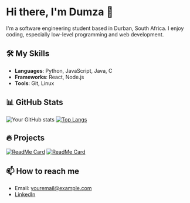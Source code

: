 # Hi there, I'm Dumza 👋

I'm a software engineering student based in Durban, South Africa. I enjoy coding, especially low-level programming and web development.

## 🛠️ My Skills

- **Languages**: Python, JavaScript, Java, C
- **Frameworks**: React, Node.js
- **Tools**: Git, Linux

## 📊 GitHub Stats

![Your GitHub stats](https://github-readme-stats.vercel.app/api?username=adudumayo&show_icons=true&theme=radical)
[![Top Langs](https://github-readme-stats.vercel.app/api/top-langs/?username=adudumayo&layout=compact&theme=radical)](https://github.com/adudumayo/github-readme-stats)

## 🔥 Projects

[![ReadMe Card](https://github-readme-stats.vercel.app/api/pin/?username=adudumayo&repo=bash_scripts&theme=radical)](https://github.com/adudumayo/bash_scripts)
[![ReadMe Card](https://github-readme-stats.vercel.app/api/pin/?username=adudumayo&repo=react-progress&theme=radical)](https://github.com/adudumayo/react-progress)

## 📫 How to reach me

- Email: youremail@example.com
- [LinkedIn](https://www.linkedin.com/in/asimanye-dudumayo-879a3a16a)
